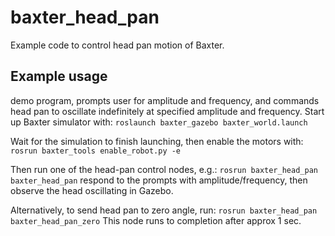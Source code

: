 # baxter_head_pan
Example code to control head pan motion of Baxter.

## Example usage
demo program, prompts user for amplitude and frequency, and commands head pan
to oscillate indefinitely at specified amplitude and frequency.  Start up Baxter 
simulator with:
`roslaunch baxter_gazebo baxter_world.launch`

Wait for the simulation to finish launching, then enable the motors with:
`rosrun baxter_tools enable_robot.py -e`

Then run one of the head-pan control nodes, e.g.:
`rosrun baxter_head_pan baxter_head_pan`
respond to the prompts with amplitude/frequency, then observe the head oscillating in Gazebo.

Alternatively, to send head pan to zero angle, run:
`rosrun baxter_head_pan baxter_head_pan_zero`
This node runs to completion after approx 1 sec.
    